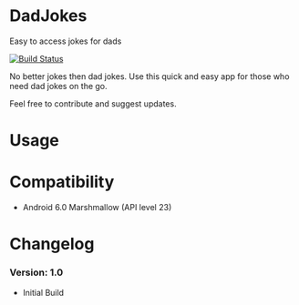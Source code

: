 # DadJokes
Easy to access jokes for dads

[![Build Status](https://travis-ci.org/alipay/sofa-rpc.svg?branch=master)](https://www.carsonskjerdal.com)


No better jokes then dad jokes. Use this quick and easy app for those who need dad jokes on the go.

Feel free to contribute and suggest updates.

# Usage

# Compatibility
  
  * Android 6.0 Marshmallow (API level 23)
  
# Changelog

### Version: 1.0

  * Initial Build
 


